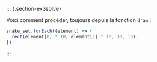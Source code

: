 ::: {.section-ex3solve}

Voici comment procéder, toujours depuis la fonction `draw` :

```js
snake_set.forEach((element) => {
  rect(element[0] * 10, element[1] * 10, 10, 10);
});
```
:::